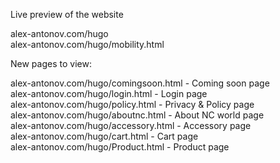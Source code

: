 Live preview of the website

alex-antonov.com/hugo <br>
alex-antonov.com/hugo/mobility.html

New pages to view: <br>

alex-antonov.com/hugo/comingsoon.html  - Coming soon page <br>
alex-antonov.com/hugo/login.html - Login page<br>
alex-antonov.com/hugo/policy.html - Privacy & Policy page <br>
alex-antonov.com/hugo/aboutnc.html - About NC world page <br>
alex-antonov.com/hugo/accessory.html - Accessory page <br>
alex-antonov.com/hugo/cart.html - Cart page <br>
alex-antonov.com/hugo/Product.html - Product page <br>

